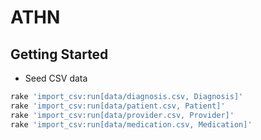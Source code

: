 # ATHN

## Getting Started

- Seed CSV data

```ruby
rake 'import_csv:run[data/diagnosis.csv, Diagnosis]'
rake 'import_csv:run[data/patient.csv, Patient]'
rake 'import_csv:run[data/provider.csv, Provider]'
rake 'import_csv:run[data/medication.csv, Medication]'
```
